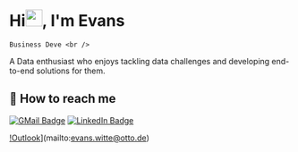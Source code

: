 # Hi<img src="https://media.giphy.com/media/hvRJCLFzcasrR4ia7z/giphy.gif" width="30px">, I'm Evans


    Business Deve <br />
    
 

A Data enthusiast who enjoys tackling data challenges and developing end-to-end solutions for them.

## 📮 How to reach me

[![GMail Badge](https://img.shields.io/badge/Gmail%20-%23EA4335?style=plastic&logo=gmail&logoColor=white&?&link=mailto:evo.witte@gmail.com)](mailto:evo.witte@gmail.com)
[![LinkedIn Badge](https://img.shields.io/badge/LinkedIn%20-%230A66C2?style=plastic&logo=linkedin&logoColor=white&?&link=https://www.linkedin.com/in/evans-witte421992/)](https://www.linkedin.com/in/evans-witte421992/)

[!Outlook](https://img.shields.io/badge/Microsoft_Outlook-0078D4?style=plastic&logo=microsoft-outlook&logoColor=white?&link=mailto:evans.witte@otto.de)](mailto:evans.witte@otto.de)
